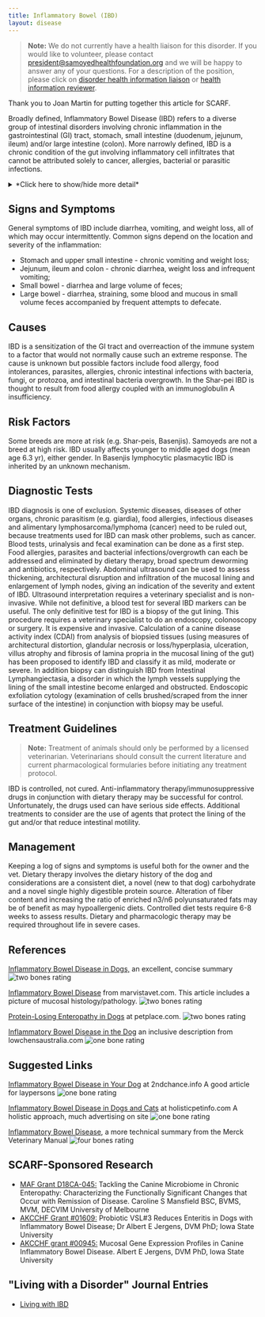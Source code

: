 ```yaml
---
title: Inflammatory Bowel (IBD)
layout: disease
---
```


> **Note:** We do not currently have a health liaison for this disorder.
> If you would like to volunteer, please contact
> [president@samoyedhealthfoundation.org](mailto:president@samoyedhealthfoundation.org?subject=Questions%20about%20becoming%20a%20Health%20Information%20Liaison%20or%20Reviewer)
> and we will be happy to answer any of your questions.
> For a description of the position, please click on
> [disorder health information liaison](/become-a-health-information-liaison)
> or
> [health information reviewer](/become-a-health-information-reviewer).

Thank you to Joan Martin for putting together this article for SCARF.

Broadly defined, Inflammatory Bowel Disease (IBD) refers to a diverse
group of intestinal disorders involving chronic inflammation in the
gastrointestinal (GI) tract, stomach, small intestine (duodenum,
jejunum, ileum) and/or large intestine (colon). More narrowly defined,
IBD is a chronic condition of the gut involving inflammatory cell
infiltrates that cannot be attributed solely to cancer, allergies,
bacterial or parasitic infections.

<details>
<summary>*Click here to show/hide more detail*</summary>

IBD is a chronic, abnormal concentration of inflammatory cells in the mucosa or lining of the stomach, small intestine (duodenum, jejunum, ileum) and/or large intestine (colon). The inflammation cannot be attributed solely to cancer, allergies, bacterial or parasitic infections.

Classification of IBD is based on the type inflammatory cell involved:

- Lymphocytes and plasmacytes: lymphoplasmacytic enteritis or IBD. In this type, plasma proteins may be lost into the gastrointestinal tract (protein-losing-enteropathy (PLE)). In severe cases nutrient absorption and gut motility can be compromised.
- Eosinophils: eosinophilic IBD
- Neutrophils: suppurative or neutrophilic IBD

In advanced cases, normal tissue may be replaced by fibrous or granulomatous (scar-like) tissue. Severity is believed to reflect the degree to which inflammatory cells have infiltrated the gut lining.

**Note:** Irritable Bowel Syndrome (IBS) is sometimes confused with IBD but is a completely diffferent condition: stress-related diarrhea. Treatment is aimed at reducing the stress.

</details>

## Signs and Symptoms

General symptoms of IBD include diarrhea, vomiting, and weight loss, all
of which may occur intermittently. Common signs depend on the location
and severity of the inflammation:

- Stomach and upper small intestine - chronic vomiting and weight
  loss;
- Jejunum, ileum and colon - chronic diarrhea, weight loss and
  infrequent vomiting;
- Small bowel - diarrhea and large volume of feces;
- Large bowel - diarrhea, straining, some blood and mucous in small
  volume feces accompanied by frequent attempts to defecate.

## Causes

IBD is a sensitization of the GI tract and overreaction of the immune
system to a factor that would not normally cause such an extreme
response. The cause is unknown but possible factors include food
allergy, food intolerances, parasites, allergies, chronic intestinal
infections with bacteria, fungi, or protozoa, and intestinal bacteria
overgrowth. In the Shar-pei IBD is thought to result from food allergy
coupled with an immunoglobulin A insufficiency.

## Risk Factors

Some breeds are more at risk (e.g. Shar-peis, Basenjis). Samoyeds are
not a breed at high risk. IBD usually affects younger to middle aged
dogs (mean age 6.3 yr), either gender. In Basenjis lymphocytic
plasmacytic IBD is inherited by an unknown mechanism.

## Diagnostic Tests

IBD diagnosis is one of exclusion. Systemic diseases, diseases of other
organs, chronic parasitism (e.g. giardia), food allergies, infectious
diseases and alimentary lymphosarcoma/lymphoma (cancer) need to be ruled
out, because treatments used for IBD can mask other problems, such as
cancer. Blood tests, urinalysis and fecal examination can be done as a
first step. Food allergies, parasites and bacterial
infections/overgrowth can each be addressed and eliminated by dietary
therapy, broad spectrum deworming and antibiotics, respectively.
Abdominal ultrasound can be used to assess thickening, architectural
disruption and infiltration of the mucosal lining and enlargement of
lymph nodes, giving an indication of the severity and extent of IBD.
Ultrasound interpretation requires a veterinary specialist and is
non-invasive. While not definitive, a blood test for several IBD
markers can be useful. The only definitive test for IBD is a biopsy
of the gut lining. This procedure requires a veterinary specialist to
do an endoscopy, colonoscopy or surgery. It is expensive and invasive.
Calculation of a canine disease activity index (CDAI) from analysis of
biopsied tissues (using measures of architectural distortion, glandular
necrosis or loss/hyperplasia, ulceration, villus atrophy and fibrosis of
lamina propria in the mucosal lining of the gut) has been proposed to
identify IBD and classify it as mild, moderate or severe. In addition
biopsy can distinguish IBD from Intestinal Lymphangiectasia, a disorder
in which the lymph vessels supplying the lining of the small intestine
become enlarged and obstructed. Endoscopic exfoliation cytology
(examination of cells brushed/scraped from the inner surface of the
intestine) in conjunction with biopsy may be useful.

## Treatment Guidelines

> **Note:** Treatment of animals should only be performed by a licensed
> veterinarian. Veterinarians should consult the current literature and
> current pharmacological formularies before initiating any treatment
> protocol.

IBD is controlled, not cured. Anti-inflammatory
therapy/immunosuppressive drugs in conjunction with dietary therapy may
be successful for control. Unfortunately, the drugs used can have
serious side effects. Additional treatments to consider are the use of
agents that protect the lining of the gut and/or that reduce intestinal
motility.

## Management

Keeping a log of signs and symptoms is useful both for the owner and
the vet. Dietary therapy involves the dietary history of the dog and
considerations are a consistent diet, a novel (new to that dog)
carbohydrate and a novel single highly digestible protein source.
Alteration of fiber content and increasing the ratio of enriched n3/n6
polyunsaturated fats may be of benefit as may hypoallergenic diets.
Controlled diet tests require 6-8 weeks to assess results. Dietary and
pharmacologic therapy may be required throughout life in severe cases.

## References

[Inflammatory Bowel Disease in
Dogs,](https://www.petcoach.co/dog/condition/inflammatory-bowel-disease/)
an excellent, concise summary ![two bones
rating](/img/2-bones.gif)

[Inflammatory Bowel
Disease](http://www.marvistavet.com/inflammatory-bowel-disease.pml)
from marvistavet.com. This article includes a picture of mucosal
histology/pathology. ![two bones
rating](/img/2-bones.gif)

[Protein-Losing Enteropathy in
Dogs](http://www.petplace.com/dogs/protein-losing-enteropathy-in-dogs-ple/page1.aspx)
at petplace.com. ![two bones
rating](/img/2-bones.gif)

[Inflammatory Bowel Disease in the
Dog](http://www.lowchensaustralia.com/health/boweldisease.htm)
an inclusive description from lowchensaustralia.com ![one bone
rating](/img/1-bone.gif)

## Suggested Links

[Inflammatory Bowel Disease in Your
Dog](http://www.2ndchance.info/inflambowel.htm) at
2ndchance.info A good article for laypersons ![one bone
rating](/img/1-bone.gif)

[Inflammatory Bowel Disease in Dogs and
Cats](http://www.holisticpetinfo.com/conditions/digestive_ibd.htm)
at holisticpetinfo.com A holistic approach, much advertising on site
![one bone
rating](/img/1-bone.gif)

[Inflammatory Bowel
Disease](http://www.merckvetmanual.com/mvm/digestive_system/diseases_of_the_stomach_and_intestines_in_small_animals/inflammatory_bowel_disease_in_small_animals.html),
a more technical summary from the Merck Veterinary Manual ![four bones
rating](/img/4-bones.gif)

## SCARF-Sponsored Research

- [MAF Grant D18CA-045:](/research/morris-grant-d18ca-045/) Tackling the Canine Microbiome in Chronic Enteropathy: Characterizing the Functionally Significant Changes that Occur with Remission of Disease. Caroline S Mansfield BSC, BVMS, MVM, DECVIM University of Melbourne
- [AKCCHF Grant #01609:](/research/current-studies/akcchf-grant-1609) Probiotic VSL#3 Reduces Enteritis in Dogs with Inflammatory Bowel Disease; Dr Albert E Jergens, DVM PhD; Iowa State University
- [AKCCHF grant #00945:](/research/current-studies/akcchf-grant-00945) Mucosal Gene Expression Profiles in Canine Inflammatory Bowel Disease. Albert E Jergens, DVM PhD, Iowa State University

## "Living with a Disorder" Journal Entries

- [Living with IBD](/diseases/inflammatory-bowel-ibd-living-with)
